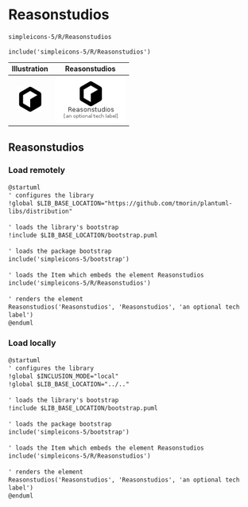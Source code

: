 # Reasonstudios


```text
simpleicons-5/R/Reasonstudios
```

```text
include('simpleicons-5/R/Reasonstudios')
```



| Illustration | Reasonstudios |
| :---: | :---: |
| ![illustration for Illustration](../../simpleicons-5/R/Reasonstudios.png) | ![illustration for Reasonstudios](../../simpleicons-5/R/Reasonstudios.Local.png) |




## Reasonstudios

### Load remotely
```plantuml
@startuml
' configures the library
!global $LIB_BASE_LOCATION="https://github.com/tmorin/plantuml-libs/distribution"

' loads the library's bootstrap
!include $LIB_BASE_LOCATION/bootstrap.puml

' loads the package bootstrap
include('simpleicons-5/bootstrap')

' loads the Item which embeds the element Reasonstudios
include('simpleicons-5/R/Reasonstudios')

' renders the element
Reasonstudios('Reasonstudios', 'Reasonstudios', 'an optional tech label')
@enduml
```

### Load locally
```plantuml
@startuml
' configures the library
!global $INCLUSION_MODE="local"
!global $LIB_BASE_LOCATION="../.."

' loads the library's bootstrap
!include $LIB_BASE_LOCATION/bootstrap.puml

' loads the package bootstrap
include('simpleicons-5/bootstrap')

' loads the Item which embeds the element Reasonstudios
include('simpleicons-5/R/Reasonstudios')

' renders the element
Reasonstudios('Reasonstudios', 'Reasonstudios', 'an optional tech label')
@enduml
```

